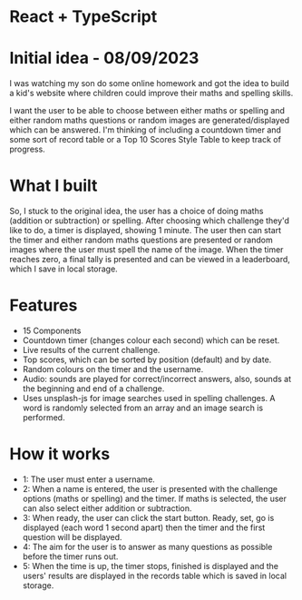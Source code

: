 # React + TypeScript

# Initial idea - 08/09/2023

I was watching my son do some online homework and got the idea to build a kid's website where children could improve their maths and spelling skills.

I want the user to be able to choose between either maths or spelling and either random maths questions or random images are generated/displayed which can be answered. I'm thinking of including a countdown timer and some sort of record table or a Top 10 Scores Style Table to keep track of progress.

# What I built

So, I stuck to the original idea, the user has a choice of doing maths (addition or subtraction) or spelling. After choosing which challenge they'd like to do, a timer is displayed, showing 1 minute. The user then can start the timer and either random maths questions are presented or random images where the user must spell the name of the image. When the timer reaches zero, a final tally is presented and can be viewed in a leaderboard, which I save in local storage.

# Features

- 15 Components
- Countdown timer (changes colour each second) which can be reset.
- Live results of the current challenge.
- Top scores, which can be sorted by position (default) and by date.
- Random colours on the timer and the username.
- Audio: sounds are played for correct/incorrect answers, also, sounds at the beginning and end of a challenge.
- Uses unsplash-js for image searches used in spelling challenges. A word is randomly selected from an array and an image search is performed.

# How it works

- 1: The user must enter a username.
- 2: When a name is entered, the user is presented with the challenge options (maths or spelling) and the timer. If maths is selected, the user can also select either addition or subtraction.
- 3: When ready, the user can click the start button. Ready, set, go is displayed (each word 1 second apart) then the timer and the first question will be displayed.
- 4: The aim for the user is to answer as many questions as possible before the timer runs out.
- 5: When the time is up, the timer stops, finished is displayed and the users' results are displayed in the records table which is saved in local storage.
